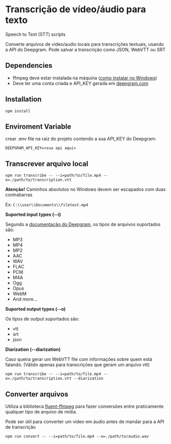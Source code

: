 # Transcrição de vídeo/áudio para texto
Speech to Text (STT) scripts

Converte arquivos de video/audio locais para transcrições textuais, usando a API do Deepgram.
Pode salvar a transcrição como JSON, WebVTT ou SRT

## Dependencies
- ffmpeg deve estar instalada na máquina ([como instalar no Windows](https://phoenixnap.com/kb/ffmpeg-windows))
- Deve ter uma conta criada e API_KEY gerada em [deepgram.com](https://deepgram.com)

## Installation
`npm install`

## Enviroment Variable
crear .env file na raiz do projeto contendo a sua API_KEY do Deepgram:


`DEEPGRAM_API_KEY=<sua api aqui>`

## Transcrever arquivo local

`npm run transcribe -- --i=path/to/file.mp4 --o=./path/to/transcription.vtt`

**Atenção!**
Caminhos absolutos no Windows devem ser escapados com duas contrabarras

Ex: `C:\\user\\Documents\\filetest.mp4`

**Suported input types (--i)**

Segundo a [documentação do Deepgram](https://developers.deepgram.com/docs/supported-audio-formats), os tipos de arquivos suportados são:
- MP3
- MP4
- MP2
- AAC
- WAV
- FLAC
- PCM
- M4A
- Ogg
- Opus
- WebM
- And more...

**Suported output types (--o)**

Os tipos de output suportados são:
- vtt
- srt
- json

**Diarization (--diarization)**

Caso queira gerar um WebVTT file com informações sobre quem está falando.
(Válido apenas para transcrições que geram um arquivo vtt)

`npm run transcribe -- --i=path/to/file.mp4 --o=./path/to/transcription.vtt --diarization`

## Converter arquivos
Utiliza a biblioteca [fluent-ffmpeg](https://www.npmjs.com/package/fluent-ffmpeg) para fazer conversões entre praticamente qualquer tipo de arquivo de mídia.

Pode ser útil para converter um vídeo em áudio antes de mandar para a API de transcrição

`npm run convert -- --i=path/to/file.mp4 --o=./path/to/audio.wav`